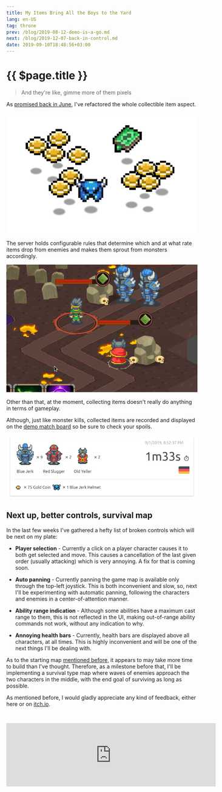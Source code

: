 ```yaml
---
title: My Items Bring All the Boys to the Yard
lang: en-US
tag: throne
prev: /blog/2019-08-12-demo-is-a-go.md
next: /blog/2019-12-07-back-in-control.md
date: 2019-09-10T18:48:56+03:00
---
```


# {{ $page.title }}

> And they're like, gimme more of them pixels

As [promised back in June], I've refactored the whole collectible item aspect.

![Come get some](./img/items.gif)

The server holds configurable rules that determine which and at what rate items
drop from enemies and makes them sprout from monsters accordingly.

![Items dropping](./img/items_droppin.gif)

Other than that, at the moment, collecting items doesn't really do anything
in terms of gameplay.

Although, just like monster kills, collected items are recorded and displayed
on the [demo match board] so be sure to check your spoils.

![Items on match board](./img/items_on_match.png)

## Next up, better controls, survival map

In the last few weeks I've gathered a hefty list of broken controls which will
be next on my plate:

* **Player selection** - Currently a click on a player character causes it to
  both get selected and move. This causes a cancellation of the last given order
  (usually attacking) which is very annoying. A fix for that is coming soon.

* **Auto panning** - Currently panning the game map is available only through
  the top-left joystick. This is both inconvenient and slow, so, next I'll be
  experimenting with automatic panning, following the characters and enemies
  in a center-of-attention manner.

* **Ability range indication** - Although some abilities have a maximum cast
  range to them, this is not reflected in the UI, making out-of-range ability
  commands not work, without any indication to why.

* **Annoying health bars** - Currently, health bars are displayed above all
  characters, at all times. This is highly inconvenient and will be one of the
  next things I'll be dealing with.

As to the starting map [mentioned before], it appears to may take more time
to build than I've thought. Therefore, as a milestone before that, I'll be
implementing a survival type map where waves of enemies approach the two
characters in the middle, with the end goal of surviving as long as possible.

As mentioned before, I would gladly appreciate any kind of feedback, either here or on [itch.io](https://mastern2k3.itch.io/tom).

<div style="text-align: center; margin-top: 3em; margin-bottom: 3em;">
    <iframe frameborder="0" src="https://itch.io/embed/442046?linkback=true&amp;fg_color=2c3e50&amp;link_color=3eaf7c" width="552" height="167"></iframe>
</div>

[promised back in June]: ./2019-06-08-three-months-in.md#more-things-in-the-works
[demo match board]: /throne/results.md
[mentioned before]: ./2019-07-14-time-to-play.md#next-up
